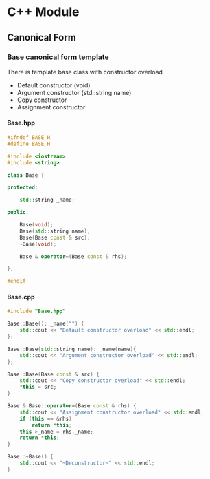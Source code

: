 # C++ Module

## Canonical Form

### Base canonical form template

There is template base class with constructor overload

- Default constructor (void)
- Argument constructor (std::string name)
- Copy constructor
- Assignment constructor

#### Base.hpp

```c++
#ifndef BASE_H
#define BASE_H

#include <iostream>
#include <string>

class Base {

protected:

    std::string	_name;

public:

    Base(void);
    Base(std::string name);
    Base(Base const & src);
    ~Base(void);

    Base & operator=(Base const & rhs);

};

#endif
```

#### Base.cpp

```c++
#include "Base.hpp"

Base::Base(): _name("") {
    std::cout << "Default constructor overload" << std::endl;
};

Base::Base(std::string name): _name(name){
    std::cout << "Argument constructor overload" << std::endl;
};

Base::Base(Base const & src) {
    std::cout << "Copy constructor overload" << std::endl;
    *this = src;
}

Base & Base::operator=(Base const & rhs) {
    std::cout << "Assignment constructor overload" << std::endl;
    if (this == &rhs)
        return *this;
    this->_name = rhs._name;
    return *this;
}

Base::~Base() {
    std::cout << "~Deconstructor~" << std::endl;
}
```

